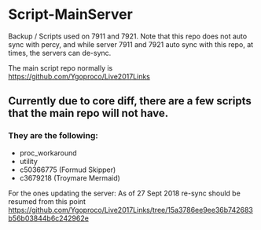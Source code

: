# Script-MainServer
Backup / Scripts used on 7911 and 7921. Note that this repo does not auto sync with percy, and while server 7911 and 7921 auto sync with this repo, at times, the servers can de-sync.

The main script repo normally is https://github.com/Ygoproco/Live2017Links

## Currently due to core diff, there are a few scripts that the main repo will not have.

### They are the following:

- proc_workaround
- utility
- c50366775 (Formud Skipper)
- c3679218 (Troymare Mermaid)


For the ones updating the server:
As of 27 Sept 2018 re-sync should be resumed from this point <https://github.com/Ygoproco/Live2017Links/tree/15a3786ee9ee36b742683b56b03844b6c242962e>
